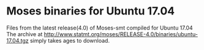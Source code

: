 # Moses binaries for Ubuntu 17.04

Files from the latest release(4.0) of Moses-smt compiled for Ubuntu 17.04
The archive at http://www.statmt.org/moses/RELEASE-4.0/binaries/ubuntu-17.04.tgz simply takes ages to download.